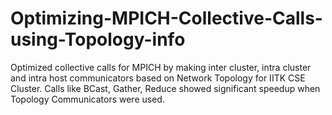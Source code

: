 # Optimizing-MPICH-Collective-Calls-using-Topology-info
Optimized collective calls for MPICH by making inter cluster, intra cluster and intra host communicators based on Network Topology for IITK CSE Cluster.
Calls like BCast, Gather, Reduce showed  significant speedup when Topology Communicators were used.
